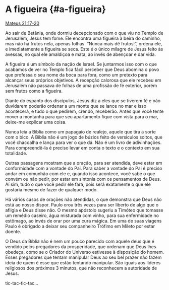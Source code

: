 # A figueira {#a-figueira}

[Mateus 21:17-20](http://bibliaonline.com.br/acf/mt/21/17-20)

Ao sair de Betânia, onde dormiu decepcionado com o que viu no Templo de Jerusalém, Jesus tem fome. Ele encontra uma figueira à beira do caminho, mas não há frutos nela, apenas folhas. “Nunca mais dê frutos!”, ordena ele, e imediatamente a figueira se seca. Este é o único milagre de Jesus feito às avessas, no qual ele amaldiçoa e mata, ao invés de abençoar e dar vida.

A figueira é um símbolo da nação de Israel. Se juntarmos isso com o que acabamos de ver no Templo fica fácil perceber que Deus abomina o povo que professa o seu nome da boca para fora, como um pretexto para alcançar seus próprios objetivos. A recepção calorosa que ele recebeu em Jerusalém não passava de folhas de uma profissão de fé exterior, porém sem frutos como a figueira.

Diante do espanto dos discípulos, Jesus diz a eles que se tiverem fé e não duvidarem poderão ordenar a um monte que se lance no mar e isso acontecerá, e tudo o que pedirem, crendo, receberão. Antes que você tente mover a montanha para que seu apartamento fique com vista para o mar, deixe-me explicar uma coisa.

Nunca leia a Bíblia como um papagaio de realejo, aquele que tira a sorte com o bico. A Bíblia não é um jogo de búzios feito de versículos soltos, que você chacoalha e lança para ver o que dá. Não é um livro de adivinhações. Para compreendê-la é preciso levar em conta o texto e o contexto em sua totalidade.

Outras passagens mostram que a oração, para ser atendida, deve estar em conformidade com a vontade do Pai. Para saber a vontade do Pai é preciso andar em comunhão com ele e, quando isso acontece, você sabe o que convém ou não pedir, por estar em sintonia com os pensamentos de Deus. Aí sim, tudo o que você pedir ele fará, pois será exatamente o que ele gostaria mesmo de fazer de qualquer modo.

Há vários casos de orações não atendidas, o que demonstra que Deus não está ao nosso dispor. Paulo orou três vezes para ser liberto de algo que o afligia e Deus disse não. O mesmo apóstolo sugeriu a Timóteo que tomasse um remédio caseiro, água misturada com vinho, para sua enfermidade no estômago, ao invés de orar por uma cura mágica. Em uma de suas viagens Paulo é obrigado a deixar seu companheiro Trófimo em Mileto por estar doente.

O Deus da Bíblia não é nem um pouco parecido com aquele deus que é vendido pelos pregadores da prosperidade, que ordenam que Deus lhes obedeça, como se o Criador do Universo estivesse à disposição do homem. Esses pregadores que tentam manipular Deus ao seu bel prazer não fazem ideia de quem é esse que estão tentando manipular. São iguais aos líderes religiosos dos próximos 3 minutos, que não reconhecem a autoridade de Jesus.

tic-tac-tic-tac...